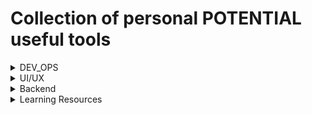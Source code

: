 # Collection of personal POTENTIAL useful tools 

<details>
<summary>DEV_OPS</summary>

- [Linode](https://www.linode.com/) - VM linux machine
- [Render](https://render.com/) - Python + Frontend + Backend
- [Zeet](https://zeet.co/pricing) - Python + F + B

</details>

<details>
<summary>UI/UX</summary>

- [Figma](https://www.figma.com/)
- [Adobe XD](https://www.adobe.com/products/xd.html)
- `design tools above, followed by UI libraries`
- [Sketch](https://www.sketch.com/)
- [DaisyUI](https://daisyui.com/) - Tailwind CSS Components (Svelte Yes)
- [Tailwind CSS](https://tailwindcss.com/)
- [Bootstrap](https://getbootstrap.com/)
- [Materialize](https://materializecss.com/)
- [Bulma](https://bulma.io/)
- [Semantic UI](https://semantic-ui.com/)
- [Foundation](https://get.foundation/)
- [UIKit](https://getuikit.com/)
- [Ant Design](https://ant.design/)
- [Chakra UI](https://chakra-ui.com/)
- [Rebass](https://rebassjs.org/)
- [Skeleton](https://www.skeleton.dev/) - Mainly for Svete
- [Tailwind UI](https://tailwindui.com/)

</details>


<details>
<summary>Backend</summary>

- [FaunaDB](https://fauna.com/)

</details>

<details>
<summary>Learning Resources</summary>

- [LevelUP](https://levelup.video/tutorials/better-javascript) - Frontend mainly (github + figma) `free`
- [Advent Svelte](https://advent.sveltesociety.dev/) - Svelte - `free`
    - Advent of code exists, Advent of TS too ! 

</details>